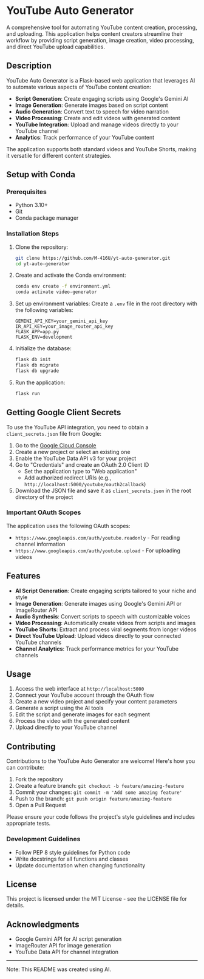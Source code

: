 # YouTube Auto Generator

A comprehensive tool for automating YouTube content creation, processing, and uploading. This application helps content creators streamline their workflow by providing script generation, image creation, video processing, and direct YouTube upload capabilities.

## Description

YouTube Auto Generator is a Flask-based web application that leverages AI to automate various aspects of YouTube content creation:

- **Script Generation**: Create engaging scripts using Google's Gemini AI
- **Image Generation**: Generate images based on script content
- **Audio Generation**: Convert text to speech for video narration
- **Video Processing**: Create and edit videos with generated content
- **YouTube Integration**: Upload and manage videos directly to your YouTube channel
- **Analytics**: Track performance of your YouTube content

The application supports both standard videos and YouTube Shorts, making it versatile for different content strategies.

## Setup with Conda

### Prerequisites

- Python 3.10+
- Git
- Conda package manager

### Installation Steps

1. Clone the repository:

   ```bash
   git clone https://github.com/M-416U/yt-auto-generator.git
   cd yt-auto-generator
   ```

2. Create and activate the Conda environment:

   ```bash
   conda env create -f environment.yml
   conda activate video-generator
   ```

3. Set up environment variables:
   Create a `.env` file in the root directory with the following variables:

   ```
   GEMINI_API_KEY=your_gemini_api_key
   IR_API_KEY=your_image_router_api_key
   FLASK_APP=app.py
   FLASK_ENV=development
   ```

4. Initialize the database:

   ```bash
   flask db init
   flask db migrate
   flask db upgrade
   ```

5. Run the application:
   ```bash
   flask run
   ```

## Getting Google Client Secrets

To use the YouTube API integration, you need to obtain a `client_secrets.json` file from Google:

1. Go to the [Google Cloud Console](https://console.cloud.google.com/)
2. Create a new project or select an existing one
3. Enable the YouTube Data API v3 for your project
4. Go to "Credentials" and create an OAuth 2.0 Client ID
   - Set the application type to "Web application"
   - Add authorized redirect URIs (e.g., `http://localhost:5000/youtube/oauth2callback`)
5. Download the JSON file and save it as `client_secrets.json` in the root directory of the project

### Important OAuth Scopes

The application uses the following OAuth scopes:

- `https://www.googleapis.com/auth/youtube.readonly` - For reading channel information
- `https://www.googleapis.com/auth/youtube.upload` - For uploading videos

## Features

- **AI Script Generation**: Create engaging scripts tailored to your niche and style
- **Image Generation**: Generate images using Google's Gemini API or ImageRouter API
- **Audio Synthesis**: Convert scripts to speech with customizable voices
- **Video Processing**: Automatically create videos from scripts and images
- **YouTube Shorts**: Extract and process viral segments from longer videos
- **Direct YouTube Upload**: Upload videos directly to your connected YouTube channels
- **Channel Analytics**: Track performance metrics for your YouTube channels

## Usage

1. Access the web interface at `http://localhost:5000`
2. Connect your YouTube account through the OAuth flow
3. Create a new video project and specify your content parameters
4. Generate a script using the AI tools
5. Edit the script and generate images for each segment
6. Process the video with the generated content
7. Upload directly to your YouTube channel

## Contributing

Contributions to the YouTube Auto Generator are welcome! Here's how you can contribute:

1. Fork the repository
2. Create a feature branch: `git checkout -b feature/amazing-feature`
3. Commit your changes: `git commit -m 'Add some amazing feature'`
4. Push to the branch: `git push origin feature/amazing-feature`
5. Open a Pull Request

Please ensure your code follows the project's style guidelines and includes appropriate tests.

### Development Guidelines

- Follow PEP 8 style guidelines for Python code
- Write docstrings for all functions and classes
- Update documentation when changing functionality

## License

This project is licensed under the MIT License - see the LICENSE file for details.

## Acknowledgments

- Google Gemini API for AI script generation
- ImageRouter API for image generation
- YouTube Data API for channel integration

---

Note: This README was created using AI.
